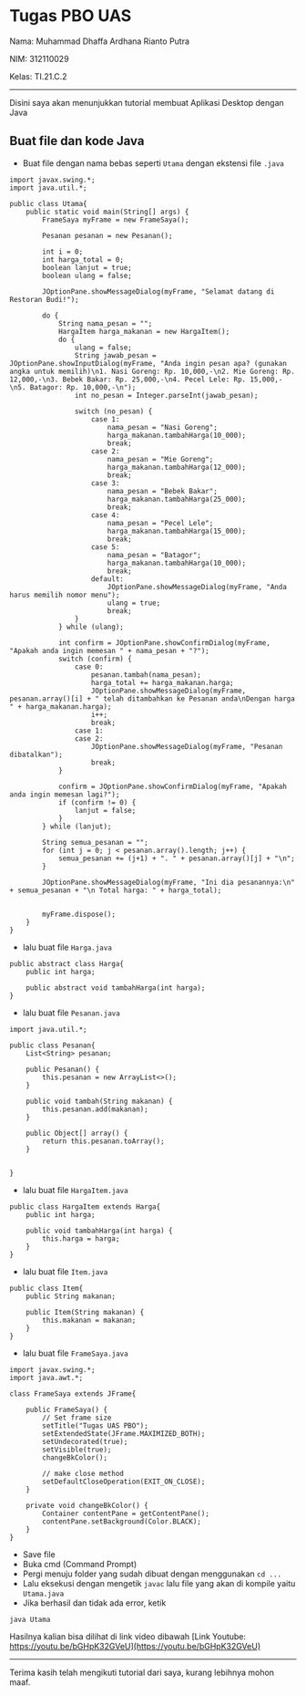 # Tugas PBO UAS

Nama: Muhammad Dhaffa Ardhana Rianto Putra

NIM: 312110029

Kelas: TI.21.C.2

---

Disini saya akan menunjukkan tutorial membuat Aplikasi Desktop dengan Java

## Buat file dan kode Java

- Buat file dengan nama bebas seperti `Utama` dengan ekstensi file `.java`

```
import javax.swing.*;
import java.util.*;

public class Utama{
	public static void main(String[] args) {
		FrameSaya myFrame = new FrameSaya();

		Pesanan pesanan = new Pesanan();

		int i = 0;
		int harga_total = 0;
		boolean lanjut = true;
		boolean ulang = false;

		JOptionPane.showMessageDialog(myFrame, "Selamat datang di Restoran Budi!");

		do {
			String nama_pesan = "";
			HargaItem harga_makanan = new HargaItem();
			do {
				ulang = false;
				String jawab_pesan = JOptionPane.showInputDialog(myFrame, "Anda ingin pesan apa? (gunakan angka untuk memilih)\n1. Nasi Goreng: Rp. 10,000,-\n2. Mie Goreng: Rp. 12,000,-\n3. Bebek Bakar: Rp. 25,000,-\n4. Pecel Lele: Rp. 15,000,-\n5. Batagor: Rp. 10,000,-\n");
				int no_pesan = Integer.parseInt(jawab_pesan);

				switch (no_pesan) {
					case 1:
						nama_pesan = "Nasi Goreng";
						harga_makanan.tambahHarga(10_000);
						break;
					case 2:
						nama_pesan = "Mie Goreng";
						harga_makanan.tambahHarga(12_000);
						break;
					case 3:
						nama_pesan = "Bebek Bakar";
						harga_makanan.tambahHarga(25_000);
						break;
					case 4:
						nama_pesan = "Pecel Lele";
						harga_makanan.tambahHarga(15_000);
						break;
					case 5:
						nama_pesan = "Batagor";
						harga_makanan.tambahHarga(10_000);
						break;
					default:
						JOptionPane.showMessageDialog(myFrame, "Anda harus memilih nomor menu");
						ulang = true;
						break;
				}
			} while (ulang);

			int confirm = JOptionPane.showConfirmDialog(myFrame, "Apakah anda ingin memesan " + nama_pesan + "?");
			switch (confirm) {
				case 0:
					pesanan.tambah(nama_pesan);
					harga_total += harga_makanan.harga;
					JOptionPane.showMessageDialog(myFrame, pesanan.array()[i] + " telah ditambahkan ke Pesanan anda\nDengan harga " + harga_makanan.harga);
					i++;
					break;
				case 1:
				case 2:
					JOptionPane.showMessageDialog(myFrame, "Pesanan dibatalkan");
					break;
			}

			confirm = JOptionPane.showConfirmDialog(myFrame, "Apakah anda ingin memesan lagi?");
			if (confirm != 0) {
				lanjut = false;
			}
		} while (lanjut);

		String semua_pesanan = "";
		for (int j = 0; j < pesanan.array().length; j++) {
			semua_pesanan += (j+1) + ". " + pesanan.array()[j] + "\n";
		}

		JOptionPane.showMessageDialog(myFrame, "Ini dia pesanannya:\n" + semua_pesanan + "\n Total harga: " + harga_total);


		myFrame.dispose();
	}
}
```

- lalu buat file `Harga.java`

```
public abstract class Harga{
	public int harga;

	public abstract void tambahHarga(int harga);
}
```

- lalu buat file `Pesanan.java`

```
import java.util.*;

public class Pesanan{
	List<String> pesanan;

	public Pesanan() {
		this.pesanan = new ArrayList<>();
	}

	public void tambah(String makanan) {
		this.pesanan.add(makanan);
	}

	public Object[] array() {
		return this.pesanan.toArray();
	}


}
```

- lalu buat file `HargaItem.java`

```
public class HargaItem extends Harga{
	public int harga;

	public void tambahHarga(int harga) {
		this.harga = harga;
	}
}
```

- lalu buat file `Item.java`

```
public class Item{
	public String makanan;

	public Item(String makanan) {
		this.makanan = makanan;
	}
}
```

- lalu buat file `FrameSaya.java`

```
import javax.swing.*;
import java.awt.*;

class FrameSaya extends JFrame{

	public FrameSaya() {
		// Set frame size
		setTitle("Tugas UAS PBO");
		setExtendedState(JFrame.MAXIMIZED_BOTH);
		setUndecorated(true);
		setVisible(true);
		changeBkColor();

		// make close method
		setDefaultCloseOperation(EXIT_ON_CLOSE);
	}

	private void changeBkColor() {
		Container contentPane = getContentPane();
		contentPane.setBackground(Color.BLACK);
	}
}
```

- Save file
- Buka cmd (Command Prompt)
- Pergi menuju folder yang sudah dibuat dengan menggunakan `cd ...`
- Lalu eksekusi dengan mengetik `javac` lalu file yang akan di kompile yaitu `Utama.java`
- Jika berhasil dan tidak ada error, ketik

```
java Utama
```

Hasilnya kalian bisa dilihat di link video dibawah
[Link Youtube: https://youtu.be/bGHpK32GVeU](https://youtu.be/bGHpK32GVeU)

___
Terima kasih telah mengikuti tutorial dari saya, kurang lebihnya mohon maaf.
